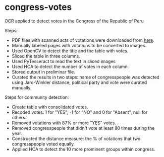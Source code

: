 # congress-votes
OCR applied to detect votes in the Congress of the Republic of Peru

Steps:
  - PDF files with scanned acts of votations were downloaded from [here](https://www.congreso.gob.pe/AsistenciasVotacionesPleno/).
  - Manually labeled pages with votations to be converted to images.
  - Used OpenCV to detect the title and the table with votes.
  - Sliced the table in three columns.
  - Used PyTesseract to read the text in sliced images
  - Used HCA to detect the number of votes in each column. 
  - Stored output in preliminar file.
  - Curated the results in two steps: name of congresspeople was detected using Jaro-Winkler distance, political party and vote were curated manually.
  
 Steps for community detection:
  - Create table with consolidated votes.
  - Recoded votes: 1 for "YES", -1 for "NO" and 0 for "Absent", null for others.
  - Removed votations with 87% or more "YES" votes.
  - Removed congresspeople that didn't vote at least 80 times during the year.
  - Constructed the distance measure: the % of votations that two congresspeople voted equally.
  - Applied HCA to detect the 10 more prominent groups within congress.
  
 

